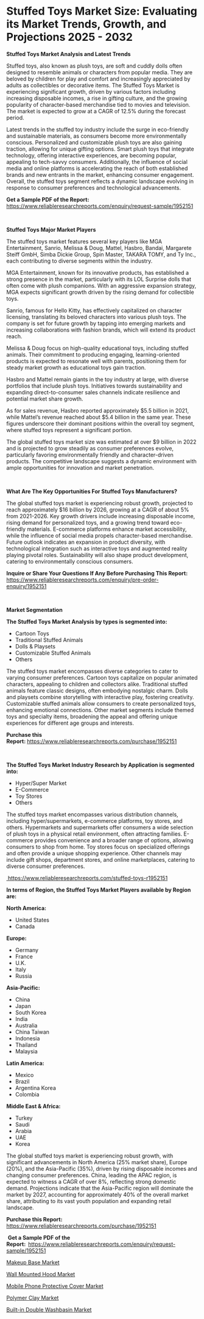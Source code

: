 <p><h1>Stuffed Toys Market Size: Evaluating its Market Trends, Growth, and Projections 2025 - 2032</h1></p><p><strong>Stuffed Toys Market Analysis and Latest Trends</strong></p>
<p><p>Stuffed toys, also known as plush toys, are soft and cuddly dolls often designed to resemble animals or characters from popular media. They are beloved by children for play and comfort and increasingly appreciated by adults as collectibles or decorative items. The Stuffed Toys Market is experiencing significant growth, driven by various factors including increasing disposable incomes, a rise in gifting culture, and the growing popularity of character-based merchandise tied to movies and television. The market is expected to grow at a CAGR of 12.5% during the forecast period.</p><p>Latest trends in the stuffed toy industry include the surge in eco-friendly and sustainable materials, as consumers become more environmentally conscious. Personalized and customizable plush toys are also gaining traction, allowing for unique gifting options. Smart plush toys that integrate technology, offering interactive experiences, are becoming popular, appealing to tech-savvy consumers. Additionally, the influence of social media and online platforms is accelerating the reach of both established brands and new entrants in the market, enhancing consumer engagement. Overall, the stuffed toys segment reflects a dynamic landscape evolving in response to consumer preferences and technological advancements.</p></p>
<p><strong>Get a Sample PDF of the Report:&nbsp;</strong> <a href="https://www.reliableresearchreports.com/enquiry/request-sample/1952151?utm_campaign=113&utm_medium=2&utm_source=Github&utm_content=ia&utm_term=06022025&utm_id=stuffed-toys">https://www.reliableresearchreports.com/enquiry/request-sample/1952151</a></p>
<p>&nbsp;</p>
<p><strong>Stuffed Toys Major Market Players</strong></p>
<p><p>The stuffed toys market features several key players like MGA Entertainment, Sanrio, Melissa & Doug, Mattel, Hasbro, Bandai, Margarete Steiff GmbH, Simba Dickie Group, Spin Master, TAKARA TOMY, and Ty Inc., each contributing to diverse segments within the industry.</p><p>MGA Entertainment, known for its innovative products, has established a strong presence in the market, particularly with its LOL Surprise dolls that often come with plush companions. With an aggressive expansion strategy, MGA expects significant growth driven by the rising demand for collectible toys.</p><p>Sanrio, famous for Hello Kitty, has effectively capitalized on character licensing, translating its beloved characters into various plush toys. The company is set for future growth by tapping into emerging markets and increasing collaborations with fashion brands, which will extend its product reach.</p><p>Melissa & Doug focus on high-quality educational toys, including stuffed animals. Their commitment to producing engaging, learning-oriented products is expected to resonate well with parents, positioning them for steady market growth as educational toys gain traction.</p><p>Hasbro and Mattel remain giants in the toy industry at large, with diverse portfolios that include plush toys. Initiatives towards sustainability and expanding direct-to-consumer sales channels indicate resilience and potential market share growth.</p><p>As for sales revenue, Hasbro reported approximately $5.5 billion in 2021, while Mattel’s revenue reached about $5.4 billion in the same year. These figures underscore their dominant positions within the overall toy segment, where stuffed toys represent a significant portion.</p><p>The global stuffed toys market size was estimated at over $9 billion in 2022 and is projected to grow steadily as consumer preferences evolve, particularly favoring environmentally friendly and character-driven products. The competitive landscape suggests a dynamic environment with ample opportunities for innovation and market penetration.</p></p>
<p>&nbsp;</p>
<p><strong>What Are The Key Opportunities For Stuffed Toys Manufacturers?</strong></p>
<p><p>The global stuffed toys market is experiencing robust growth, projected to reach approximately $16 billion by 2026, growing at a CAGR of about 5% from 2021-2026. Key growth drivers include increasing disposable income, rising demand for personalized toys, and a growing trend toward eco-friendly materials. E-commerce platforms enhance market accessibility, while the influence of social media propels character-based merchandise. Future outlook indicates an expansion in product diversity, with technological integration such as interactive toys and augmented reality playing pivotal roles. Sustainability will also shape product development, catering to environmentally conscious consumers.</p></p>
<p><strong>Inquire or Share Your Questions If Any Before Purchasing This Report:</strong> <a href="https://www.reliableresearchreports.com/enquiry/pre-order-enquiry/1952151?utm_campaign=113&utm_medium=2&utm_source=Github&utm_content=ia&utm_term=06022025&utm_id=stuffed-toys">https://www.reliableresearchreports.com/enquiry/pre-order-enquiry/1952151</a></p>
<p>&nbsp;</p>
<p><strong>Market Segmentation</strong></p>
<p><strong>The Stuffed Toys Market Analysis by types is segmented into:</strong></p>
<p><ul><li>Cartoon Toys</li><li>Traditional Stuffed Animals</li><li>Dolls & Playsets</li><li>Customizable Stuffed Animals</li><li>Others</li></ul></p>
<p><p>The stuffed toys market encompasses diverse categories to cater to varying consumer preferences. Cartoon toys capitalize on popular animated characters, appealing to children and collectors alike. Traditional stuffed animals feature classic designs, often embodying nostalgic charm. Dolls and playsets combine storytelling with interactive play, fostering creativity. Customizable stuffed animals allow consumers to create personalized toys, enhancing emotional connections. Other market segments include themed toys and specialty items, broadening the appeal and offering unique experiences for different age groups and interests.</p></p>
<p><strong>Purchase this Report:&nbsp;</strong><a href="https://www.reliableresearchreports.com/purchase/1952151?utm_campaign=113&utm_medium=2&utm_source=Github&utm_content=ia&utm_term=06022025&utm_id=stuffed-toys">https://www.reliableresearchreports.com/purchase/1952151</a></p>
<p>&nbsp;</p>
<p><strong>The Stuffed Toys Market Industry Research by Application is segmented into:</strong></p>
<p><ul><li>Hyper/Super Market</li><li>E-Commerce</li><li>Toy Stores</li><li>Others</li></ul></p>
<p><p>The stuffed toys market encompasses various distribution channels, including hyper/supermarkets, e-commerce platforms, toy stores, and others. Hypermarkets and supermarkets offer consumers a wide selection of plush toys in a physical retail environment, often attracting families. E-commerce provides convenience and a broader range of options, allowing consumers to shop from home. Toy stores focus on specialized offerings and often provide a unique shopping experience. Other channels may include gift shops, department stores, and online marketplaces, catering to diverse consumer preferences.</p></p>
<p><a href="https://www.reliableresearchreports.com/stuffed-toys-r1952151?utm_campaign=113&utm_medium=2&utm_source=Github&utm_content=ia&utm_term=06022025&utm_id=stuffed-toys">&nbsp;https://www.reliableresearchreports.com/stuffed-toys-r1952151</a></p>
<p><strong>In terms of Region, the Stuffed Toys Market Players available by Region are:</strong></p>
<p>
    <p> <strong> North America: </strong>
        <ul>
            <li>United States</li>
            <li>Canada</li>
        </ul>
        </p> 
    <p> <strong> Europe: </strong>
        <ul>
            <li>Germany</li>
            <li>France</li>
            <li>U.K.</li>
            <li>Italy</li>
            <li>Russia</li>
        </ul>
        </p> 
    <p> <strong> Asia-Pacific: </strong>
        <ul>
            <li>China</li>
            <li>Japan</li>
            <li>South Korea</li>
            <li>India</li>
            <li>Australia</li>
            <li>China Taiwan</li>
            <li>Indonesia</li>
            <li>Thailand</li>
            <li>Malaysia</li>
        </ul>
        </p> 
    <p> <strong> Latin America: </strong>
        <ul>
            <li>Mexico</li>
            <li>Brazil</li>
            <li>Argentina Korea</li>
            <li>Colombia</li>
        </ul>
        </p> 
    <p> <strong> Middle East & Africa: </strong>
        <ul>
            <li>Turkey</li>
            <li>Saudi</li>
            <li>Arabia</li>
            <li>UAE</li>
            <li>Korea</li>
        </ul>
    </p>
    </p>
<p><p>The global stuffed toys market is experiencing robust growth, with significant advancements in North America (25% market share), Europe (20%), and the Asia-Pacific (35%), driven by rising disposable incomes and changing consumer preferences. China, leading the APAC region, is expected to witness a CAGR of over 8%, reflecting strong domestic demand. Projections indicate that the Asia-Pacific region will dominate the market by 2027, accounting for approximately 40% of the overall market share, attributing to its vast youth population and expanding retail landscape.</p></p>
<p><strong>Purchase this Report: </strong><a href="https://www.reliableresearchreports.com/purchase/1952151?utm_campaign=113&utm_medium=2&utm_source=Github&utm_content=ia&utm_term=06022025&utm_id=stuffed-toys">https://www.reliableresearchreports.com/purchase/1952151</a></p>
<p>&nbsp;<strong>Get a Sample PDF of the Report:&nbsp;&nbsp;</strong><a href="https://www.reliableresearchreports.com/enquiry/request-sample/1952151?utm_campaign=113&utm_medium=2&utm_source=Github&utm_content=ia&utm_term=06022025&utm_id=stuffed-toys">https://www.reliableresearchreports.com/enquiry/request-sample/1952151</a></p>
<p><strong></strong></p>
<p><p><a href="https://github.com/ajatawlasta/Market-Research-Report-List-1/blob/main/makeup-base-market.md?utm_campaign=113&utm_medium=2&utm_source=Github&utm_content=ia&utm_term=06022025&utm_id=stuffed-toys">Makeup Base Market</a></p><p><a href="https://github.com/rileymgdorcas/Market-Research-Report-List-1/blob/main/wall-mounted-hood-market.md?utm_campaign=113&utm_medium=2&utm_source=Github&utm_content=ia&utm_term=06022025&utm_id=stuffed-toys">Wall Mounted Hood Market</a></p><p><a href="https://github.com/semiensamuel72378/Market-Research-Report-List-1/blob/main/mobile-phone-protective-cover-market.md?utm_campaign=113&utm_medium=2&utm_source=Github&utm_content=ia&utm_term=06022025&utm_id=stuffed-toys">Mobile Phone Protective Cover Market</a></p><p><a href="https://github.com/locarol73/Market-Research-Report-List-1/blob/main/polymer-clay-market.md?utm_campaign=113&utm_medium=2&utm_source=Github&utm_content=ia&utm_term=06022025&utm_id=stuffed-toys">Polymer Clay Market</a></p><p><a href="https://github.com/lehumiston1971679/Market-Research-Report-List-1/blob/main/built-in-double-washbasin-market.md?utm_campaign=113&utm_medium=2&utm_source=Github&utm_content=ia&utm_term=06022025&utm_id=stuffed-toys">Built-in Double Washbasin Market</a></p></p>